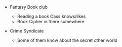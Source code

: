 - Fantasy Book club
	- Reading a book Cass knows/likes
	- Book Cipher in there somewhere

- Crime Syndicate
	- Some of them know about the secret other world
